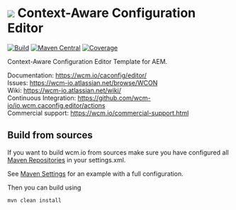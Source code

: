 <img src="https://wcm.io/images/favicon-16@2x.png"/> Context-Aware Configuration Editor
======
[![Build](https://github.com/wcm-io/io.wcm.caconfig.editor/workflows/Build/badge.svg?branch=develop)](https://github.com/wcm-io/io.wcm.caconfig.editor/actions?query=workflow%3ABuild+branch%3Adevelop)
[![Maven Central](https://maven-badges.herokuapp.com/maven-central/io.wcm/io.wcm.caconfig.editor/badge.svg)](https://maven-badges.herokuapp.com/maven-central/io.wcm/io.wcm.caconfig.editor)
[![Coverage](https://sonarcloud.io/api/project_badges/measure?project=wcm-io_io.wcm.caconfig.editor&metric=coverage)](https://sonarcloud.io/summary/new_code?id=wcm-io_io.wcm.caconfig.editor)

Context-Aware Configuration Editor Template for AEM.

Documentation: https://wcm.io/caconfig/editor/<br/>
Issues: https://wcm-io.atlassian.net/browse/WCON<br/>
Wiki: https://wcm-io.atlassian.net/wiki/<br/>
Continuous Integration: https://github.com/wcm-io/io.wcm.caconfig.editor/actions<br/>
Commercial support: https://wcm.io/commercial-support.html


## Build from sources

If you want to build wcm.io from sources make sure you have configured all [Maven Repositories](https://wcm.io/maven.html) in your settings.xml.

See [Maven Settings](https://github.com/wcm-io/io.wcm.caconfig.editor/blob/develop/.maven-settings.xml) for an example with a full configuration.

Then you can build using

```
mvn clean install
```

